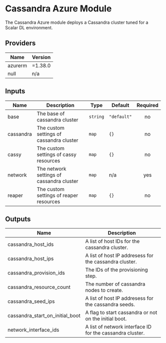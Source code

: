 # Cassandra Azure Module
The Cassandra Azure module deploys a Cassandra cluster tuned for a Scalar DL environment.

## Providers

| Name | Version |
|------|---------|
| azurerm | =1.38.0 |
| null | n/a |

## Inputs

| Name | Description | Type | Default | Required |
|------|-------------|------|---------|:-----:|
| base | The base of cassandra cluster | `string` | `"default"` | no |
| cassandra | The custom settings of cassandra cluster | `map` | `{}` | no |
| cassy | The custom settings of cassy resources | `map` | `{}` | no |
| network | The network settings of cassandra cluster | `map` | n/a | yes |
| reaper | The custom settings of reaper resources | `map` | `{}` | no |

## Outputs

| Name | Description |
|------|-------------|
| cassandra_host_ids | A list of host IDs for the cassandra cluster. |
| cassandra_host_ips | A list of host IP addresess for the cassandra cluster. |
| cassandra_provision_ids | The IDs of the provisioning step. |
| cassandra_resource_count | The number of cassandra nodes to create. |
| cassandra_seed_ips | A list of host IP addresess for the cassandra seeds. |
| cassandra_start_on_initial_boot | A flag to start cassandra or not on the initial boot. |
| network_interface_ids | A list of network interface ID for the cassandra cluster. |

